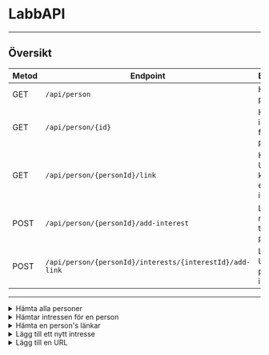 # LabbAPI


---

## Översikt
| Metod | Endpoint                                         | Beskrivning                                      |
|-------|--------------------------------------------------|--------------------------------------------------|
| GET   | `/api/person`                                    | Hämtar alla personer                             |
| GET   | `/api/person/{id}`                               | Hämtar intressen för en person                   |
| GET   | `/api/person/{personId}/link`                    | Hämtar alla URL:er kopplade till en persons intressen |
| POST  | `/api/person/{personId}/add-interest`            | Lägg till ett nytt intresse till en person      |
| POST  | `/api/person/{personId}/interests/{interestId}/add-link` | Lägg till en URL till ett persons intresse |

---
<details close>
<summary>Hämta alla personer</summary>
<br>
  
````
[GET] /api/person
````
**Request URL**
````
https://localhost:7072/api/Person
````
**Request**
````
{
  "id": 0,
  "firstName": "string",
  "lastName": "string",
  "telefonnummer": "string",
  "email": "string"
}
````
**Beskrivning**
````
Hämtar alla personer som ligger i databasen.
````

**Exempel Response:**
````
[
  {
    "id": 1,
    "firstName": "Kim",
    "lastName": "Andersson",
    "telefonnummer": "0701234560",
    "email": "kim@example.com"
  }
]
````
</details>

<details close>
<summary>Hämtar intressen för en person</summary>
<br>
  
````
[GET] /api/person/{personId}/Interest
````
**Request URL**
````
https://localhost:7072/api/Person/{personId}/Interest
````
**Request**
````
{
  "firstName": "string",
  "lastName": "string",
  "interests": [
    {
      "id": int,
      "title": "string",
      "description": "string",
      "url": [
        "string"
      ]
    }
  ]
}
````
**Beskrivning**
````
Hämtar intressen för en person genom att ange personens ID.
````

**Exempel Response:**
````
{
  "firstName": "Kim",
  "lastName": "Andersson",
  "interests": [
    {
      "id": 12,
      "title": "ölhävning",
      "description": "Dricker mängder med öl",
      "url": [
        "https://www.bordershop.com/se"
      ]
    }
  ]
}
````
</details>

<details close>
<summary>Hämta en person's länkar</summary>
<br>
  
````
[GET] /api/person/{personId}/Link
````
**Request URL**
````
https://localhost:7072/api/Person/{personId}/Link
````
**Request**
````
[
  {
    "url": "string"
  }
}
````
**Beskrivning**
````
Hämtar alla länkar som är kopplade till en person's intressen.
````

**Exempel Response:**
````
[
  {
    "url": "www.test.com"
  }
}
````

</details>

<details close>
<summary>Lägg till ett nytt intresse</summary>
<br>
  
````
[POST] /api/person/{personId}/idd-interest
````
**Request URL**
````
https://localhost:7072/api/Person/{personId}/add-interest
````
**Request**
````
{
  "title": "string",
  "description": "string"
}
````
**Beskrivning**
````
Kopplar ett nytt intresse till en person.
````

**Exempel Response:**
````
{
  "id": 16,
  "personId": 1,
  "person": {
    "id": 1,
    "firstName": "Kim",
    "lastName": "Andersson",
    "telefonnummer": "0701234560",
    "email": "kim@example.com",
    "personInterests": [
      null
    ]
  },
  "interestId": 11,
  "interest": {
    "id": 11,
    "title": "biljakt",
    "description": "Stannar inte för någon",
    "personInterests": [
      null
    ]
  },
  "link": null
}

````
</details>

<details close>
<summary>Lägg till en URL</summary>
<br>
  
````
[POST] /api/Person/{personId}/interests/{InterestId}/add-link
````
**Request URL**
````
https://localhost:7072//api/Person/{personId}/interests/{InterestId}/add-link
````
**Request**
````
{
  "url": "string"
}
````
**Beskrivning**
````
Lägger till en ny länk till ett intresse som är kopplat till en person.
````

**Exempel Response**
````
{
  "id": 21,
  "personInterestId": 7,
  "personInterest": {
    "id": 7,
    "personId": 5,
    "person": {
      "id": 5,
      "firstName": "Max",
      "lastName": "Bengtsson",
      "telefonnummer": "0701234564",
      "email": "max@example.com",
      "personInterests": [
        null
      ]
    },
    "interestId": 2,
    "interest": null,
    "link": [
      null
    ]
  },
  "url": "www.fz.com"
}
````
</details>
